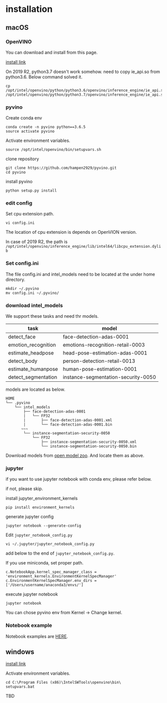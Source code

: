 # installation

## macOS
### OpenVINO

You can download and install from this page.

[install link](https://docs.openvinotoolkit.org/latest/_docs_install_guides_installing_openvino_macos.html)

On 2019 R2, python3.7 doesn't work somehow.
need to copy ie_api.so from python3.6.
Below command solved it.

```
cp /opt/intel/openvino/python/python3.6/openvino/inference_engine/ie_api.so /opt/intel/openvino/python/python3.7/openvino/inference_engine/ie_api.so
```

### pyvino

Create conda env
```buildoutcfg
conda create -n pyvino python==3.6.5
source activate pyvino
```

Activate environment variables.
```buildoutcfg
source /opt/intel/openvino/bin/setupvars.sh
```

clone repository
```buildoutcfg
git clone https://github.com/hampen2929/pyvino.git
cd pyvino
``` 

install pyvino
```buildoutcfg
python setup.py install
```

### edit config
Set cpu extension path.
```buildoutcfg
vi config.ini
```
The location of cpu extension is depends on OpenVION version.

In case of 2019 R2, the path is `/opt/intel/openvino/inference_engine/lib/intel64/libcpu_extension.dylib`

### Set config.ini
The file config.ini and intel_models need to be located at the under home directory. 
```buildoutcfg
mkdir ~/.pyvino
mv config.ini ~/.pyvino/
```

### download intel_models

We support these tasks and need thr models.

|task                    |model                                     |
|------------------------|------------------------------------|
|detect_face             |face-detection-adas-0001            |
|emotion_recognition     |emotions-recognition-retail-0003    |
|estimate_headpose       |head-pose-estimation-adas-0001      |
|detect_body             |person-detection-retail-0013        |
|estimate_humanpose      |human-pose-estimation-0001          |
|detect_segmentation     |instance-segmentation-security-0050 |

models are located as below.
```
HOME
└── .pyvino
    └── intel_models
        ├── face-detection-adas-0001
        |   └── FP32
        |       ├── face-detection-adas-0001.xml
        |       └── face-detection-adas-0001.bin
       ~~~
        └── instance-segmentation-security-0050
            └── FP32
                ├── instance-segmentation-security-0050.xml
                └── instance-segmentation-security-0050.bin
```

Download models from [open model zoo](https://download.01.org/opencv/2019/open_model_zoo/R2/20190716_170000_models_bin/).
And locate them as above.


### jupyter
if you want to use jupyter notebook with conda env, please refer below.

if not, please skip.

install jupyter_environment_kernels
```buildoutcfg
pip install environment_kernels
```

generate jupyter config
```buildoutcfg
jupyter notebook --generate-config
```

Edit `jupyter_notebook_config.py`
```buildoutcfg
vi ~/.jupyter/jupyter_notebook_config.py
``` 
add below to the end of `jupyter_notebook_config.py`.

If you use miniconda, set proper path. 
```buildoutcfg
c.NotebookApp.kernel_spec_manager_class = 'environment_kernels.EnvironmentKernelSpecManager'
c.EnvironmentKernelSpecManager.env_dirs = ['/Users/username/anaconda3/envs/']
```

execute jupyter notebook
```buildoutcfg
jupyter notebook
```
You can chose pyvino env from Kernel -> Change kernel.


### Notebook example
Notebook examples are [HERE](https://github.com/hampen2929/pyvino/blob/master/notebook/).


## windows
[install link](https://docs.openvinotoolkit.org/latest/_docs_install_guides_installing_openvino_windows.html)

Activate environment variables. 
```
cd C:\Program Files (x86)\IntelSWTools\openvino\bin\
setupvars.bat
```

TBD
